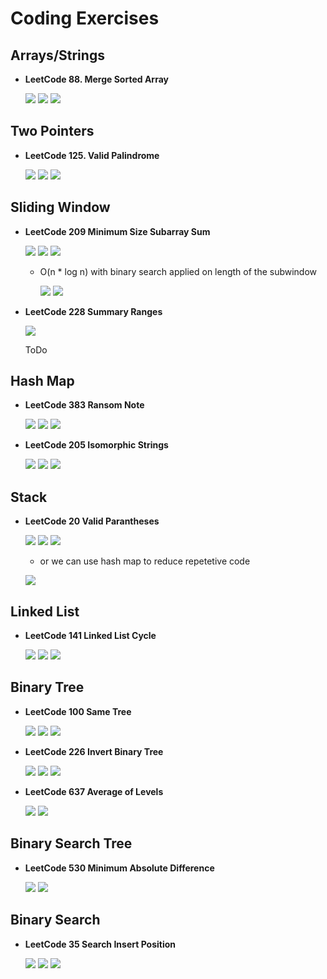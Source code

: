 # Coding Exercises

## Arrays/Strings

- **LeetCode 88. Merge Sorted Array**

  ![](Images/leetCode88.png)
  ![](Images/leetCode88scheme.png)
  ![](Images/leetCode88code.png)

## Two Pointers 

- **LeetCode 125. Valid Palindrome**

  ![](Images/leetCode125.png)
  ![](Images/leetCode125scheme.png)
  ![](Images/leetCode125code.png)


## Sliding Window

- **LeetCode 209 Minimum Size Subarray Sum**

  ![](Images/leetCode209.png)
  ![](Images/leetCode209scheme.png)
  ![](Images/leetCode209code.png)

  - O(n * log n) with binary search applied on length of the subwindow
    
    ![](Images/leetCode209bsScheme.png)
    ![](Images/leetCode209bs.png)

- **LeetCode 228 Summary Ranges**

  ![](Images/leetCode228.png)

  ToDo



## Hash Map

- **LeetCode 383 Ransom Note**

  ![](Images/leetCode383.png)
  ![](Images/leetCode383scheme.png)
  ![](Images/leetCode383code.png)

- **LeetCode 205 Isomorphic Strings**

  ![](Images/leetCode205.png)
  ![](Images/leetCode205scheme.png)
  ![](Images/leetCode205code.png)


## Stack

- **LeetCode 20 Valid Parantheses**

  ![](Images/leetCode20.png)
  ![](Images/leetCode20scheme.png)
  ![](Images/leetCode20code.png)

  - or we can use hash map to reduce repetetive code

  ![](Images/leetCode20codeHM.png)   


## Linked List

- **LeetCode 141 Linked List Cycle**

  ![](Images/leetCode141.png)
  ![](Images/leetCode141scheme.png)
  ![](Images/leetCode141code.png)


## Binary Tree

- **LeetCode 100 Same Tree**

  ![](Images/leetCode100.png)
  ![](Images/leetCode100b.png)
  ![](Images/leetCode100code.png)

- **LeetCode 226 Invert Binary Tree**

  ![](Images/leetCode226.png)
  ![](Images/leetCode226scheme.png)
  ![](Images/leetCode226code.png)

- **LeetCode 637 Average of Levels**

  ![](Images/leetCode637.png)
  ![](Images/leetCode637code.png)


## Binary Search Tree

- **LeetCode 530 Minimum Absolute Difference**

  ![](Images/leetCode530.png)
  ![](Images/leetCode530code.png)


## Binary Search

- **LeetCode 35 Search Insert Position**
 
  ![](Images/leetCode35.png)
  ![](Images/leetCode35scheme.png)
  ![](Images/leetCode35code.png)


##

